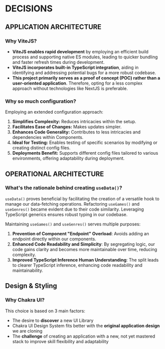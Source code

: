 # DECISIONS

## APPLICATION ARCHITECTURE

### Why ViteJS?

- **ViteJS enables rapid development** by employing an efficient build process and supporting native ES modules, leading to quicker bundling and faster refresh times during development.
- **ViteJS incorporates built-in TypeScript integration**, aiding in identifying and addressing potential bugs for a more robust codebase.
- **This project primarily serves as a proof of concept (POC) rather than a user-oriented application**. Therefore, opting for a less complex approach without technologies like NextJS is preferable.

### Why so much configuration?

Employing an extended configuration approach:

1. **Simplifies Complexity:** Reduces intricacies within the setup.
2. **Facilitates Ease of Changes:** Makes updates simpler.
3. **Enhances Code Generality:** Contributes to less intricacies and dependencies within Components.
4. **Ideal for Testing:** Enables testing of specific scenarios by modifying or creating distinct config files.
5. **Deployments Benefit:** Supports different config files tailored to various environments, offering adaptability during deployment.

## OPERATIONAL ARCHITECTURE

### What's the rationale behind creating `useData()`?

`useData()` proves beneficial by facilitating the creation of a versatile hook to manage our data-fetching operations. Refactoring `useGames()` and `useGenres()` became evident due to their code similarity. Leveraging TypeScript generics ensures robust typing in our codebase.

Maintaining `useGames()` and `useGenres()` serves multiple purposes:

1. **Prevention of Component "Endpoint" Overload**: Avoids adding an endpoint directly within our components.
2. **Enhanced Code Readability and Simplicity**: By segregating logic, our code gains clarity and becomes more maintainable over time, reducing complexity.
3. **Improved TypeScript Inference Human Understanding**: The split leads to clearer TypeScript inference, enhancing code readability and maintainability.

## Design & Styling

### Why Chakra UI?

This choice is based on 3 main factors:

- The desire to **discover** a new UI Library
- Chakra UI Design System fits better with the **original application design** we are cloning
- The **challenge** of creating an application with a new, not yet mastered stack to improve skill flexibility and adaptability
